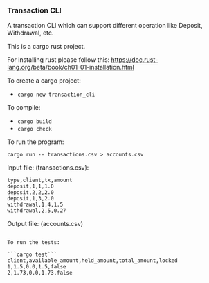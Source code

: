 ### Transaction CLI

A transaction CLI which can support different operation like Deposit, Withdrawal, etc.

This is a cargo rust project.

For installing rust please follow this: https://doc.rust-lang.org/beta/book/ch01-01-installation.html

To create a cargo project:

* ```cargo new transaction_cli```

To compile:

* ```cargo build```
* ```cargo check```


To run the program:

 ```cargo run -- transactions.csv > accounts.csv```

 Input file: (transactions.csv):

```
type,client,tx,amount
deposit,1,1,1.0
deposit,2,2,2.0
deposit,1,3,2.0
withdrawal,1,4,1.5
withdrawal,2,5,0.27
```

Output file: (accounts.csv)

```

To run the tests:

```cargo test```
client,available_amount,held_amount,total_amount,locked
1,1.5,0.0,1.5,false
2,1.73,0.0,1.73,false
```
